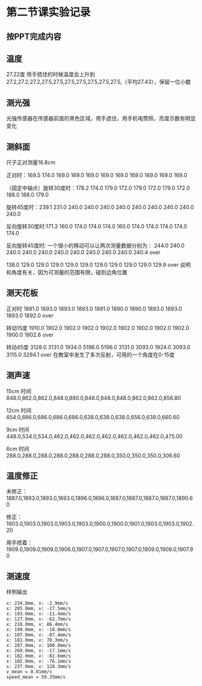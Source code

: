 # 第二节课实验记录
## 按PPT完成内容

## 温度
27.22度
用手捂住的时候温度会上升到
27.2,27.2,27.2,27.5,27.5,27.5,27.5,27.5,27.5,27.5,（平均27.43），保留一位小数

## 测光强
光强传感器在传感器前面的黑色区域，用手遮住，用手机电筒照，亮度示数有明显变化

## 测斜面

尺子正对测量16.8cm

正对时：169.5
174.0
169.0
169.0
169.0
169.0
169.0
169.0
169.0
169.0
169.0

（固定中轴点）旋转30度时：178.2
174.0
179.0
172.0
179.0
172.0
179.0
172.0
188.0
188.0
179.0

旋转45度时：239.1
231.0
240.0
240.0
240.0
240.0
240.0
240.0
240.0
240.0
240.0

反向旋转30度时:171.2
160.0
174.0
174.0
174.0
160.0
174.0
174.0
174.0
174.0
174.0

反向旋转45度时:
一个很小的移动可以让两次测量数据分别为：
244.0
240.0
240.0
240.0
240.0
240.0
240.0
240.0
240.0
240.0
240.4
over

138.0
129.0
129.0
129.0
129.0
129.0
129.0
129.0
129.0
129.0
129.9
over
说明和角度有关，因为可测量的范围有限，碰到边角位置

## 测天花板

正对时
1891.0
1893.0
1893.0
1893.0
1891.0
1890.0
1890.0
1893.0
1893.0
1893.0
1892.0
over

转动15度
1910.0
1902.0
1902.0
1902.0
1902.0
1902.0
1902.0
1902.0
1902.0
1900.0
1902.6
over

转动45度
3128.0
3131.0
1934.0
5196.0
5196.0
3131.0
3093.0
1924.0
3093.0
3115.0
3294.1
over
在教室中发生了多次反射，可用的一个角度在0-15度

## 测声速
15cm 时间 848.0,862.0,862.0,848.0,880.0,848.0,848.0,848.0,862.0,862.0,856.80

12cm 时间 654.0,686.0,686.0,686.0,686.0,638.0,638.0,638.0,656.0,638.0,660.60

9cm 时间 448.0,534.0,534.0,462.0,462.0,462.0,462.0,462.0,462.0,462.0,475.00

6cm 时间 288.0,288.0,288.0,288.0,288.0,288.0,288.0,350.0,350.0,350.0,306.60


## 温度修正
未修正： 1887.0,1893.0,1893.0,1893.0,1896.0,1896.0,1887.0,1887.0,1887.0,1887.0,1890.60

修正：1903.0,1903.0,1903.0,1903.0,1903.0,1900.0,1900.0,1901.0,1903.0,1903.0,1902.20

用手捂着：1909.0,1909.0,1909.0,1906.0,1907.0,1907.0,1907.0,1907.0,1909.0,1909.0,1907.90

## 测速度
样例输出
```(txt)
x: 234.0mm, v: -2.9mm/s
x: 205.0mm, v: -27.5mm/s
x: 193.0mm, v: -11.4mm/s
x: 127.0mm, v: -62.7mm/s
x: 218.0mm, v: 86.4mm/s
x: 199.0mm, v: -18.0mm/s
x: 107.0mm, v: -87.4mm/s
x: 181.0mm, v: 70.3mm/s
x: 287.0mm, v: 100.8mm/s
x: 269.0mm, v: -17.1mm/s
x: 182.0mm, v: -82.6mm/s
x: 102.0mm, v: -76.1mm/s
x: 237.0mm, v: 128.3mm/s
v_mean = 0.01mm/s
speed_mean = 59.35mm/s
```